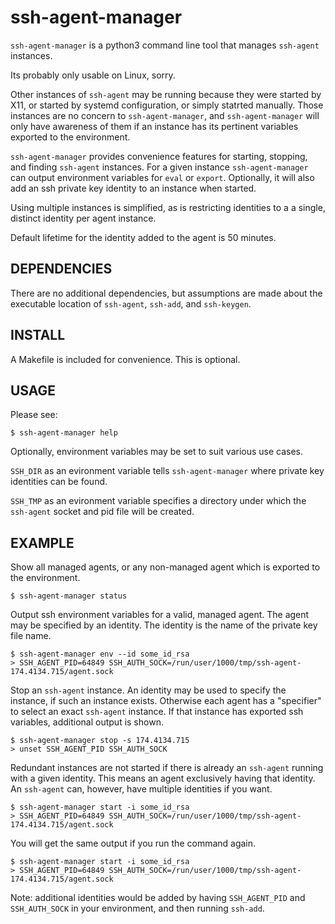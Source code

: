 
# ssh-agent-manager

  `ssh-agent-manager` is a python3 command line tool that manages
  `ssh-agent` instances.
  
  Its probably only usable on Linux, sorry.
  
  Other instances of `ssh-agent` may be running because they were started by
  X11, or started by systemd configuration, or simply statrted manually.
  Those instances are no concern to `ssh-agent-manager`, and `ssh-agent-manager`
  will only have awareness of them if an instance has its pertinent variables
  exported to the environment.
  
  `ssh-agent-manager` provides convenience features for starting, stopping,
  and finding `ssh-agent` instances.  For a given instance `ssh-agent-manager`
  can output environment variables for `eval` or `export`.  Optionally, it
  will also add an ssh private key identity to an instance when started.
  
  Using multiple instances is simplified, as is restricting identities to a
  a single, distinct identity per agent instance.
  
  Default lifetime for the identity added to the agent is 50 minutes.

## DEPENDENCIES

  There are no additional dependencies, but assumptions are made about the
  executable location of `ssh-agent`, `ssh-add`, and `ssh-keygen`.

## INSTALL

  A Makefile is included for convenience.  This is optional.

## USAGE

  Please see:
  ```
  $ ssh-agent-manager help
  ```

  Optionally, environment variables may be set to suit various use cases.

  `SSH_DIR` as an evironment variable tells `ssh-agent-manager` where
  private key identities can be found.

  `SSH_TMP` as an evironment variable specifies a directory under which
  the `ssh-agent` socket and pid file will be created.

## EXAMPLE

  Show all managed agents, or any non-managed agent which is exported to
  the environment.
  ```
  $ ssh-agent-manager status
  ```

  Output ssh environment variables for a valid, managed agent.
  The agent may be specified by an identity.  The identity is the name
  of the private key file name.
  ```
  $ ssh-agent-manager env --id some_id_rsa
  > SSH_AGENT_PID=64849 SSH_AUTH_SOCK=/run/user/1000/tmp/ssh-agent-174.4134.715/agent.sock
  ```

  Stop an `ssh-agent` instance.
  An identity may be used to specify the instance, if such an instance
  exists.  Otherwise each agent has a "specifier" to select an exact
  `ssh-agent` instance.
  If that instance has exported ssh variables, additional output is
  shown.
  ```
  $ ssh-agent-manager stop -s 174.4134.715
  > unset SSH_AGENT_PID SSH_AUTH_SOCK
  ```

  Redundant instances are not started if there is already an `ssh-agent`
  running with a given identity.  This means an agent exclusively having
  that identity. An `ssh-agent` can, however, have multiple identities
  if you want.
  ```
  $ ssh-agent-manager start -i some_id_rsa
  > SSH_AGENT_PID=64849 SSH_AUTH_SOCK=/run/user/1000/tmp/ssh-agent-174.4134.715/agent.sock
  ```
  You will get the same output if you run the command again.
  ```
  $ ssh-agent-manager start -i some_id_rsa
  > SSH_AGENT_PID=64849 SSH_AUTH_SOCK=/run/user/1000/tmp/ssh-agent-174.4134.715/agent.sock
  ```

  Note: additional identities would be added by having `SSH_AGENT_PID`
  and `SSH_AUTH_SOCK` in your environment, and then running `ssh-add`.

